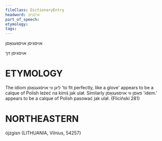 ```yaml
---
fileClass: DictionaryEntry
headword: אויסגיסן
part_of_speech: 
etymology: 
tags: 
---
```

אויסגיסן
אויסגעגאָסן

אויסגיסן זיך

ETYMOLOGY
===========
The idiom ליגן ווי אויסגעגאָסן 'to fit perfectly, like a glove' appears to be a calque of Polish leżeć na kimś jak ulał. Similarly פּאַסן ווי אויסגעגאָסן 'idem.' appears to be a calque of Polish pasować jak ulał.
{Fliciński 281}

NORTHEASTERN
==============

ójzgisn {LITHUANIA, Vilnius, 54257}